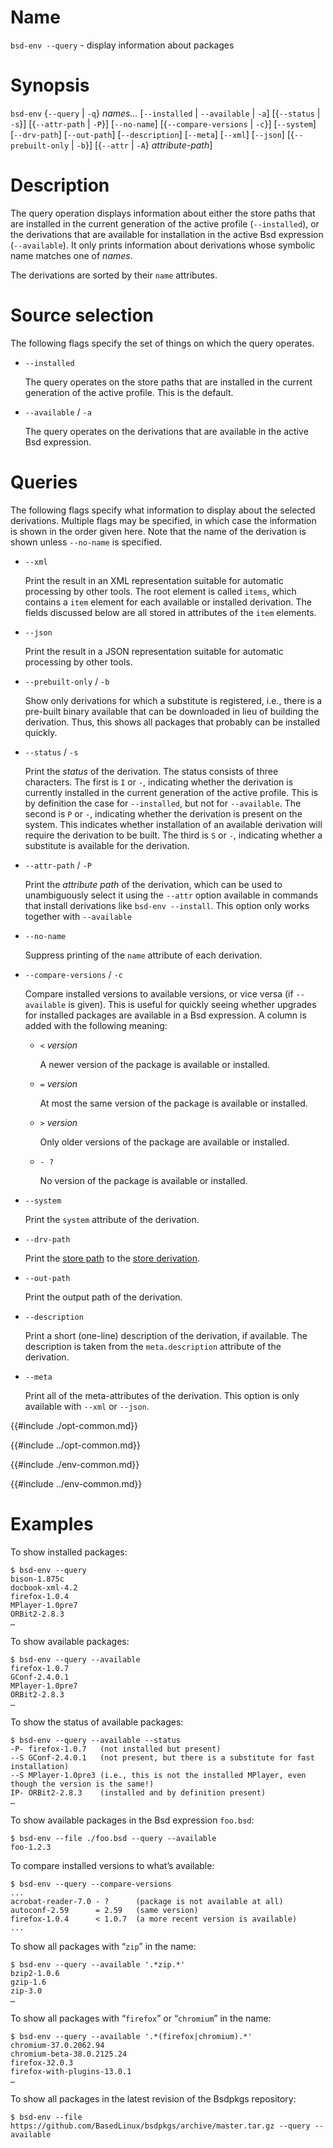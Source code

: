# Name

`bsd-env --query` - display information about packages

# Synopsis

`bsd-env` {`--query` | `-q`} *names…*
  [`--installed` | `--available` | `-a`]
  [{`--status` | `-s`}]
  [{`--attr-path` | `-P`}]
  [`--no-name`]
  [{`--compare-versions` | `-c`}]
  [`--system`]
  [`--drv-path`]
  [`--out-path`]
  [`--description`]
  [`--meta`]
  [`--xml`]
  [`--json`]
  [{`--prebuilt-only` | `-b`}]
  [{`--attr` | `-A`} *attribute-path*]

# Description

The query operation displays information about either the store paths
that are installed in the current generation of the active profile
(`--installed`), or the derivations that are available for installation
in the active Bsd expression (`--available`). It only prints information
about derivations whose symbolic name matches one of *names*.

The derivations are sorted by their `name` attributes.

# Source selection

The following flags specify the set of things on which the query
operates.

  - `--installed`

    The query operates on the store paths that are installed in the
    current generation of the active profile. This is the default.

  - `--available` / `-a`

    The query operates on the derivations that are available in the
    active Bsd expression.

# Queries

The following flags specify what information to display about the
selected derivations. Multiple flags may be specified, in which case the
information is shown in the order given here. Note that the name of the
derivation is shown unless `--no-name` is specified.

  - `--xml`

    Print the result in an XML representation suitable for automatic
    processing by other tools. The root element is called `items`, which
    contains a `item` element for each available or installed
    derivation. The fields discussed below are all stored in attributes
    of the `item` elements.

  - `--json`

    Print the result in a JSON representation suitable for automatic
    processing by other tools.

  - `--prebuilt-only` / `-b`

    Show only derivations for which a substitute is registered, i.e.,
    there is a pre-built binary available that can be downloaded in lieu
    of building the derivation. Thus, this shows all packages that
    probably can be installed quickly.

  - `--status` / `-s`

    Print the *status* of the derivation. The status consists of three
    characters. The first is `I` or `-`, indicating whether the
    derivation is currently installed in the current generation of the
    active profile. This is by definition the case for `--installed`,
    but not for `--available`. The second is `P` or `-`, indicating
    whether the derivation is present on the system. This indicates
    whether installation of an available derivation will require the
    derivation to be built. The third is `S` or `-`, indicating whether
    a substitute is available for the derivation.

  - `--attr-path` / `-P`

    Print the *attribute path* of the derivation, which can be used to
    unambiguously select it using the `--attr` option available in
    commands that install derivations like `bsd-env --install`. This
    option only works together with `--available`

  - `--no-name`

    Suppress printing of the `name` attribute of each derivation.

  - `--compare-versions` / `-c`

    Compare installed versions to available versions, or vice versa (if
    `--available` is given). This is useful for quickly seeing whether
    upgrades for installed packages are available in a Bsd expression. A
    column is added with the following meaning:

      - `<` *version*

        A newer version of the package is available or installed.

      - `=` *version*

        At most the same version of the package is available or
        installed.

      - `>` *version*

        Only older versions of the package are available or installed.

      - `- ?`

        No version of the package is available or installed.

  - `--system`

    Print the `system` attribute of the derivation.

  - `--drv-path`

    Print the [store path] to the [store derivation].

    [store path]: @docroot@/glossary.md#gloss-store-path
    [store derivation]: @docroot@/glossary.md#gloss-derivation

  - `--out-path`

    Print the output path of the derivation.

  - `--description`

    Print a short (one-line) description of the derivation, if
    available. The description is taken from the `meta.description`
    attribute of the derivation.

  - `--meta`

    Print all of the meta-attributes of the derivation. This option is
    only available with `--xml` or `--json`.

{{#include ./opt-common.md}}

{{#include ../opt-common.md}}

{{#include ./env-common.md}}

{{#include ../env-common.md}}

# Examples

To show installed packages:

```console
$ bsd-env --query
bison-1.875c
docbook-xml-4.2
firefox-1.0.4
MPlayer-1.0pre7
ORBit2-2.8.3
…
```

To show available packages:

```console
$ bsd-env --query --available
firefox-1.0.7
GConf-2.4.0.1
MPlayer-1.0pre7
ORBit2-2.8.3
…
```

To show the status of available packages:

```console
$ bsd-env --query --available --status
-P- firefox-1.0.7   (not installed but present)
--S GConf-2.4.0.1   (not present, but there is a substitute for fast installation)
--S MPlayer-1.0pre3 (i.e., this is not the installed MPlayer, even though the version is the same!)
IP- ORBit2-2.8.3    (installed and by definition present)
…
```

To show available packages in the Bsd expression `foo.bsd`:

```console
$ bsd-env --file ./foo.bsd --query --available
foo-1.2.3
```

To compare installed versions to what’s available:

```console
$ bsd-env --query --compare-versions
...
acrobat-reader-7.0 - ?      (package is not available at all)
autoconf-2.59      = 2.59   (same version)
firefox-1.0.4      < 1.0.7  (a more recent version is available)
...
```

To show all packages with “`zip`” in the name:

```console
$ bsd-env --query --available '.*zip.*'
bzip2-1.0.6
gzip-1.6
zip-3.0
…
```

To show all packages with “`firefox`” or “`chromium`” in the name:

```console
$ bsd-env --query --available '.*(firefox|chromium).*'
chromium-37.0.2062.94
chromium-beta-38.0.2125.24
firefox-32.0.3
firefox-with-plugins-13.0.1
…
```

To show all packages in the latest revision of the Bsdpkgs repository:

```console
$ bsd-env --file https://github.com/BasedLinux/bsdpkgs/archive/master.tar.gz --query --available
```

